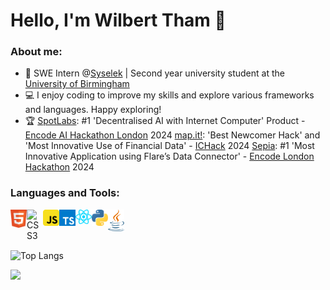 # Hello, I'm Wilbert Tham :wave:

### About me:
- 💼 SWE Intern @[Syselek](https://www.syselek.com/) | Second year university student at the [University of Birmingham](https://www.birmingham.ac.uk/)
- 💻 I enjoy coding to improve my skills and explore various frameworks and languages. Happy exploring!
- 🏆 [SpotLabs](https://github.com/phoonicked/SpotLabs): #1 'Decentralised AI with Internet Computer' Product - [Encode AI Hackathon London](https://www.encode.club/ai-hackathon) 2024 
     [map.it!](https://github.com/phoonicked/ICHack2024): 'Best Newcomer Hack' and 'Most Innovative Use of Financial Data' - [ICHack](https://ichack.org/) 2024
     [Sepia](https://github.com/EonSolutions/Sepia): #1 'Most Innovative Application using Flare’s Data Connector' - [Encode London Hackathon](https://www.encode.club/encodelondon-24) 2024
  

### Languages and Tools:

<a href="https://www.w3.org/html/" target="_blank"><img align="left" alt="HTML5" width="26px" src="https://github.com/phoonicked/phoonicked/blob/main/html.svg" /></a>
<a href="https://www.w3schools.com/css/" target="_blank"><img align="left" alt="CSS3" width="26px" src="https://github.com/phoonicked/phoonicked/blob/main/css.svg" /></a>
<a href="https://developer.mozilla.org/en-US/docs/Web/JavaScript" target="_blank"> <img align="left" alt="JavaScript" width="26px" src="https://github.com/phoonicked/phoonicked/blob/main/javascript.svg"/></a>
<a href="https://www.typescriptlang.org/" target="_blank"> <img align="left" alt="TypeScript" width="26px" src="https://github.com/phoonicked/phoonicked/blob/main/typescript.svg"/></a>
<a href="https://react.dev/" target="_blank"> <img align="left" alt="React" width="26px" src="https://github.com/phoonicked/phoonicked/blob/main/react.svg"/></a>
<a href="https://www.python.org" target="_blank"> <img align="left" alt="Python" width="26px" src="https://github.com/phoonicked/phoonicked/blob/main/python.svg"/></a>
<a href="https://www.java.com/en/" target="_blank"> <img align="left" alt="Java" width="26px" src="https://github.com/phoonicked/phoonicked/blob/main/java.svg"/></a>

<br />
<br />
<br />

![Top Langs](https://github-readme-stats.vercel.app/api/top-langs/?username=phoonicked&theme=nord&layout=compact)

<a href="https://git.io/streak-stats"><img src="https://streak-stats.demolab.com?user=phoonicked&theme=nord"/></a>

<br />

